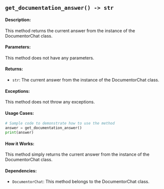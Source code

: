 ## `get_documentation_answer() -> str`

#### Description:
This method returns the current answer from the instance of the DocumentorChat class.

#### Parameters:
This method does not have any parameters.

#### Returns:
- `str`: The current answer from the instance of the DocumentorChat class.

#### Exceptions:
This method does not throw any exceptions.

#### Usage Cases:

```python
# Sample code to demonstrate how to use the method
answer = get_documentation_answer()
print(answer)
```

#### How it Works:
This method simply returns the current answer from the instance of the DocumentorChat class.

#### Dependencies:
- `DocumentorChat`: This method belongs to the DocumentorChat class.